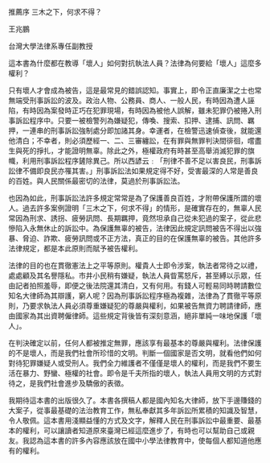 推薦序 三木之下，何求不得？

王兆鵬

台灣大學法律系專任副教授


這本書為什麼都在教導「壞人」如何對抗執法人員？法律為何要給「壞人」這麼多權利？

只有壞人才會成為被告，這是最常見的錯誤認知。事實上，即令正直廉潔之士也常無端受刑事訴訟的波及。政治人物、公務員、商人、一般人民，有時因為遭人誣陷，有時因為案發時正巧在犯罪現場，有時因為被他人誤解，雖未犯罪仍被捲入刑事訴訟程序中。只要一被檢警列為嫌疑犯，傳喚、搜索、扣押、逮捕、訊問、羈押，一連串的刑事訴訟強制處分即加諸其身。幸運者，在檢警迅速偵查後，就能還他清白；不幸者，則必須歷經一、二、三審纏訟，在有罪與無罪判決間徘徊，嚐盡生與死的掙扎，才能證明無辜。除此之外，極權政府有時甚至高舉消滅犯罪的旗幟，利用刑事訴訟程序鏟除異己。所以西諺云﹕「刑律不善不足以害良民，刑事訴訟律不備即良民亦罹其害。」刑事訴訟法如果規定得不好，受害最深的人常是善良的百姓。與人民關係最密切的法律，莫過於刑事訴訟法。

也因為如此，刑事訴訟法許多規定常常是為了保護善良百姓，才附帶保護所謂的壞人。過去許多案例證明「三木之下，何求不得」的情形，是確實存在的，無辜人民常因為刑求、誘拐、疲勞訊問、長期羈押，竟然坦承自己從未犯過的案子，從此悲慘陷入永無休止的訴訟中。為保護無辜的被告，法律因此規定訊問被告不得出以強暴、脅迫、詐欺、疲勞訊問或不正方法，真正的目的在保護無辜的被告。其他許多法律規定，都是本此原則而賦予被告權利。

法律的目的也在貫徹憲法上之平等原則。權貴人士即令涉案，執法者常待之以禮，處處顧及其名譽隱私。市井小民稍有嫌疑，執法人員眥罵怒斥，甚至縛以示眾，任由記者拍照羞辱，即便之後法院還其清白，又有何用。有錢人可輕易同時聘請數位知名大律師為其辯護，窮人呢？因為刑事訴訟程序極為複雜，法律為了貫徹平等原則，乃要求執法人員必須尊重嫌疑犯的尊嚴與權利，如果被告無資力聘請律師，應由國家為其出資聘僱律師。這些規定背後皆有深刻意涵，絕非單純一味地保護「壞人」。

在判決確定以前，任何人都被推定無罪，應該享有最基本的尊嚴與權利。法律保護的不是壞人，而是我們社會所珍惜的文明。判斷一個國家是否文明，就看他們如何對待犯罪嫌疑人或受刑人。我們全力維護者不僅僅是壞人的權利，而是我們不要生活在暴力、野蠻、極權的社會。即令是千夫所指的壞人，執法人員用文明的方式對待之，是我們社會進步及驕傲的表徵。

我期待這本書的出版很久了。本書各撰稿人都是國內知名大律師，放下手邊賺錢的大案子，從事最基礎的法治教育工作，無私奉獻其多年訴訟所累積的知識及智慧，令人敬佩。這本書用淺顯益懂的方式及文字，解釋人民在刑事訴訟中最重要、最基本的權利，可以讓讀者知道原來臺灣已經這麼進步了，有時也可以幫助自己或親友。我認為這本書的許多內容應該放在國中小學法律教育中，使每個人都知道他應有的權利。
